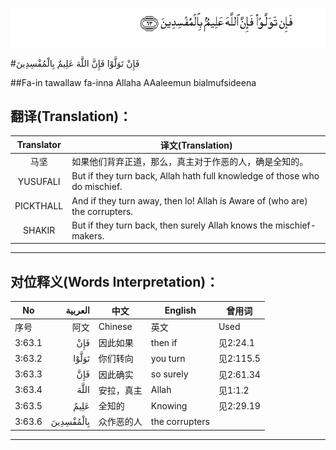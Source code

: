 ![003:063](images/003_063.gif)

#فَإِنْ تَوَلَّوْا فَإِنَّ اللَّهَ عَلِيمٌ بِالْمُفْسِدِينَ 

##Fa-in tawallaw fa-inna Allaha AAaleemun bialmufsideena 

## 翻译(Translation)：

| Translator | 译文(Translation)                                            |
| :--------: | ------------------------------------------------------------ |
|    马坚    | 如果他们背弃正道，那么，真主对于作恶的人，确是全知的。       |
|  YUSUFALI  | But if they turn back, Allah hath full knowledge of those who do mischief. |
| PICKTHALL  | And if they turn away, then lo! Allah is Aware of (who are) the corrupters. |
|   SHAKIR   | But if they turn back, then surely Allah knows the mischief-makers. |

---

## 对位释义(Words Interpretation)：

| No   | العربية | 中文    | English | 曾用词 |
| ---- | ------: | ------- | ------- | ------ |
| 序号 |    阿文 | Chinese | 英文    | Used   |
| 3:63.1 | فَإِنْ       | 因此如果   | then if        | 见2:24.1  |
| 3:63.2 | تَوَلَّوْا     | 你们转向   | you turn       | 见2:115.5 |
| 3:63.3 | فَإِنَّ       | 因此确实   | so surely      | 见2:61.34 |
| 3:63.4 | اللَّهَ      | 安拉，真主 | Allah          | 见1:1.2   |
| 3:63.5 | عَلِيمٌ      | 全知的     | Knowing        | 见2:29.19 |
| 3:63.6 | بِالْمُفْسِدِينَ | 众作恶的人 | the corrupters |           |

---
